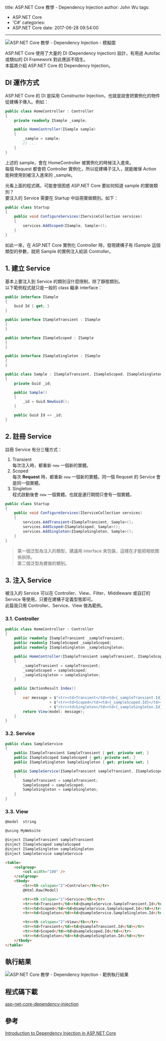 title: ASP.NET Core 教學 - Dependency Injection
author: John Wu
tags:
  - ASP.NET Core
  - 'C#'
categories:
  - ASP.NET Core
date: 2017-06-28 09:54:00
---
![ASP.NET Core 教學 - Dependency Injection - 模擬圖](/images/pasted-114p.png)

ASP.NET Core 使用了大量的 DI (Dependency Injection) 設計，有用過 Autofac 或類似的 DI Framework 對此應該不陌生。  
本篇將介紹 ASP.NET Core 的 Dependency Injection。

<!-- more -->

## DI 運作方式

ASP.NET Core 的 DI 是採用 Constructor Injection，也就是說會把實例化的物件從建構子傳入。例如：
```cs
public class HomeController : Controller
{
    private readonly ISample _sample;

    public HomeController(ISample sample)
    {
        _sample = sample;
        // ...
    }
}
```
上述的 sample，會在 HomeController 被實例化的時候注入進來。  
每個 Request 都會把 Controller 實例化，所以從建構子注入，就能確保 Action 能夠使用到被注入進來的 _sample。  

光看上面的程式碼，可能會很困惑 ASP.NET Core 要如何知道 sample 的實做類別？  
要注入的 Service 需要在 Startup 中註冊實做類別。如下：
```cs
public class Startup
{
    public void ConfigureServices(IServiceCollection services)
    {
        services.AddScoped<ISample, Sample>();
    }
}
```
如此一來，在 ASP.NET Core 實例化 Controller 時，發現建構子有 ISample 這個類型的參數，就把 Sample 的實例注入給該 Controller。  

## 1. 建立 Service

基本上要注入到 Service 的類別沒什麼限制，除了靜態類別。  
以下範例程式就只是一般的 class 繼承 interface：  

```cs
public interface ISample
{
    Guid Id { get; }
}

public interface ISampleTransient : ISample
{
}

public interface ISampleScoped : ISample
{
}

public interface ISampleSingleton : ISample
{
}

public class Sample : ISampleTransient, ISampleScoped, ISampleSingleton
{
    private Guid _id;

    public Sample()
    {
        _id = Guid.NewGuid();
    }

    public Guid Id => _id;
}
```

## 2. 註冊 Service

註冊 Service 有分三種方式：
1. Transient  
每次注入時，都重新 `new` 一個新的實體。  
2. Scoped  
每次 **Request** 時，都重新 `new` 一個新的實體。同一個 Requset 的 Service 會是同一個實體。  
3. Singleton  
程式啟動後會 `new` 一個實體。也就是運行期間只會有一個實體。  

```cs
public class Startup
{
    public void ConfigureServices(IServiceCollection services)
    {
        services.AddTransient<ISampleTransient, Sample>();
        services.AddScoped<ISampleScoped, Sample>();
        services.AddSingleton<ISampleSingleton, Sample>();
    }
}
```
> 第一個泛型為注入的類型，建議用 interface 來包裝，這樣在才能把相依關係拆除。  
> 第二個泛型為實做的類別。  

## 3. 注入 Service

被注入的 Service 可以在 Controller、View、Filter、Middleware 或自訂的 Service 等使用，只要在建構子定義型態即可。  
此篇我只用 Controller、Service、View 做為範例。  

### 3.1. Controller

```cs
public class HomeController : Controller
{
    public readonly ISampleTransient _sampleTransient;
    public readonly ISampleScoped _sampleScoped;
    public readonly ISampleSingleton _sampleSingleton;

    public HomeController(ISampleTransient sampleTransient, ISampleScoped sampleScoped, ISampleSingleton sampleSingleton)
    {
        _sampleTransient = sampleTransient;
        _sampleScoped = sampleScoped;
        _sampleSingleton = sampleSingleton;
    }

    public IActionResult Index()
    {
        var message = $"<tr><td>Transient</td><td>{_sampleTransient.Id}</td></tr>"
                    + $"<tr><td>Scoped</td><td>{_sampleScoped.Id}</td></tr>"
                    + $"<tr><td>Singleton</td><td>{_sampleSingleton.Id}</td></tr>";
        return View(model: message);
    }
}
```

### 3.2. Service

```cs
public class SampleService
{
    public ISampleTransient SampleTransient { get; private set; }
    public ISampleScoped SampleScoped { get; private set; }
    public ISampleSingleton SampleSingleton { get; private set; }

    public SampleService(ISampleTransient sampleTransient, ISampleScoped sampleScoped, ISampleSingleton sampleSingleton)
    {
        SampleTransient = sampleTransient;
        SampleScoped = sampleScoped;
        SampleSingleton = sampleSingleton;
    }
}
```

### 3.3. View

```html
@model  string

@using MyWebsite

@inject ISampleTransient sampleTransient
@inject ISampleScoped sampleScoped
@inject ISampleSingleton sampleSingleton
@inject SampleService sampleService

<table>
    <colgroup>
        <col width="100" />
    </colgroup>
    <tbody>
        <tr><th colspan="2">Controler</th></tr>
        @Html.Raw(Model)

        <tr><th colspan="2">Service</th></tr>
        <tr><td>Transient</td><td>@sampleService.SampleTransient.Id</td></tr>
        <tr><td>Scoped</td><td>@sampleService.SampleScoped.Id</td></tr>
        <tr><td>Singleton</td><td>@sampleService.SampleSingleton.Id</td></tr>

        <tr><th colspan="2">View</th></tr>
        <tr><td>Transient</td><td>@sampleTransient.Id</td></tr>
        <tr><td>Scoped</td><td>@sampleScoped.Id</td></tr>
        <tr><td>Singleton</td><td>@sampleSingleton.Id</td></tr>
    </tbody>
</table>
```

## 執行結果

![ASP.NET Core 教學 - Dependency Injection - 範例執行結果](/images/pasted-208.png)

## 程式碼下載

[asp-net-core-dependency-injection](https://github.com/johnwu1114/asp-net-core-dependency-injection)

## 參考

[Introduction to Dependency Injection in ASP.NET Core](https://docs.microsoft.com/en-us/aspnet/core/fundamentals/dependency-injection)